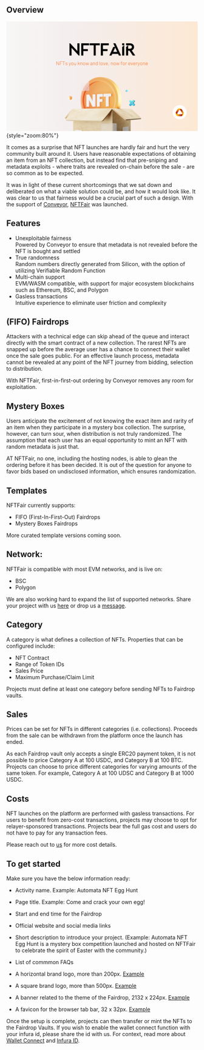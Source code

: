 ## Overview

![](../../assets/nftfair-image.png){style="zoom:80%"}

It comes as a surprise that NFT launches are hardly fair and hurt the very community built around it. Users have reasonable expectations of obtaining an item from an NFT collection, but instead find that pre-sniping and metadata exploits - where traits are revealed on-chain before the sale - are so common as to be expected. 

It was in light of these current shortcomings that we sat down and deliberated on what a viable solution could be, and how it would look like. It was clear to us that fairness would be a crucial part of such a design. With the support of [Conveyor](https://conveyor.ata.network), [NFTFair](https://www.nftfair.app) was launched. 

## Features

- Unexploitable fairness
</br> Powered by Conveyor to ensure that metadata is not revealed before the NFT is bought and settled
- True randomness
</br> Random numbers directly generated from Silicon, with the option of utilizing Verifiable Random Function 
- Multi-chain support
</br> EVM/WASM compatible, with support for major ecosystem blockchains such as Ethereum, BSC, and Polygon
- Gasless transactions
</br> Intuitive experience to eliminate user friction and complexity 

## (FIFO) Fairdrops

Attackers with a technical edge can skip ahead of the queue and interact directly with the smart contract of a new collection. The rarest NFTs are snapped up before the average user has a chance to connect their wallet once the sale goes public. For an effective launch process, metadata cannot be revealed at any point of the NFT journey from bidding, selection to distribution. 

With NFTFair, first-in-first-out ordering by Conveyor removes any room for exploitation. 

## Mystery Boxes

Users anticipate the excitement of not knowing the exact item and rarity of an item when they participate in a mystery box collection. The surprise, however, can turn sour, when distribution is not truly randomized. The assumption that each user has an equal opportunity to mint an NFT with random metadata is just that.

AT NFTFair, no one, including the hosting nodes, is able to glean the ordering before it has been decided. It is out of the question for anyone to favor bids based on undisclosed information, which ensures randomization.

## Templates
NFTFair currently supports:

- FIFO (First-In-First-Out) Fairdrops
- Mystery Boxes Fairdrops 

More curated template versions coming soon. 

## Network:

NFTFair is compatible with most EVM networks, and is live on: 

- BSC
- Polygon 

We are also working hard to expand the list of supported networks. Share your project with us [here](https://docs.google.com/forms/d/e/1FAIpQLScU36yLYWuiL3gXVvy7NwvnY-t4JD0u6XUvhTeaogCzQDzQpw/viewform) or drop us a [message](mailto:nftfair@ata.network).

## Category
A category is what defines a collection of NFTs. Properties that can be configured include: 

- NFT Contract
- Range of Token IDs
- Sales Price
- Maximum Purchase/Claim Limit

Projects must define at least one category before sending NFTs to Fairdrop vaults.

## Sales
Prices can be set for NFTs in different categories (i.e. collections). Proceeds from the sale can be withdrawn from the platform once the launch has ended. 

As each Fairdrop vault only accepts a single ERC20 payment token, it is not possible to price Category A at 100 USDC, and Category B at 100 BTC. Projects can choose to price different categories for varying amounts of the same token. For example, Category A at 100 UDSC and Category B at 1000 USDC. 

## Costs
NFT launches on the platform are performed with gasless transactions. For users to benefit from zero-cost transactions, projects may choose to opt for relayer-sponsored transactions. Projects bear the full gas cost and users do not have to pay for any transaction fees. 

Please reach out to [us](mailto:nftfair@ata.network) for more cost details. 

## To get started 
Make sure you have the below information ready: 

- Activity name. Example: Automata NFT Egg Hunt

- Page title. Example: Come and crack your own egg! 

- Start and end time for the Fairdrop

- Official website and social media links 

- Short description to introduce your project. (Example: Automata NFT Egg Hunt is a mystery box competition launched and hosted on NFTFair to celebrate the spirit of Easter with the community.)

- List of commmon FAQs 

- A horizontal brand logo, more than 200px. [Example](https://ipfs.io/ipfs/bafybeihapvgs3ifvv5ts3soxpkez37yo6dln6smlza3smpjjj7dktk7fta/supercar-logo.png)

- A square brand logo, more than 500px. [Example](https://ipfs.io/ipfs/bafybeie5adkgmljzx7qzeulnwnq3laqsne4w5myic6c75kk2sqviqdjtua/supercar-icon.png)

- A banner related to the theme of the Fairdrop, 2132 x 224px. [Example](https://ipfs.io/ipfs/bafybeicywiylhs2w6jfofgzhaw3gfnl2pen2u4wgsrmxuu7crlx46uilbe/supercar-banner.jpeg)

- A favicon for the browser tab bar, 32 x 32px. [Example](https://static.wixstatic.com/media/0653dd_303a21ade8b64ed5bca9f2755b2cb4a5~mv2.png/v1/fill/w_32%2Ch_32%2Clg_1%2Cusm_0.66_1.00_0.01/0653dd_303a21ade8b64ed5bca9f2755b2cb4a5~mv2.png)

Once the setup is complete, projects can then transfer or mint the NFTs to the Fairdrop Vaults. If you wish to enable the wallet connect function with your infura id, please share the id with us. For context, read more about [Wallet Connect](https://walletconnect.com/) and [Infura ID](https://infura.io/).
